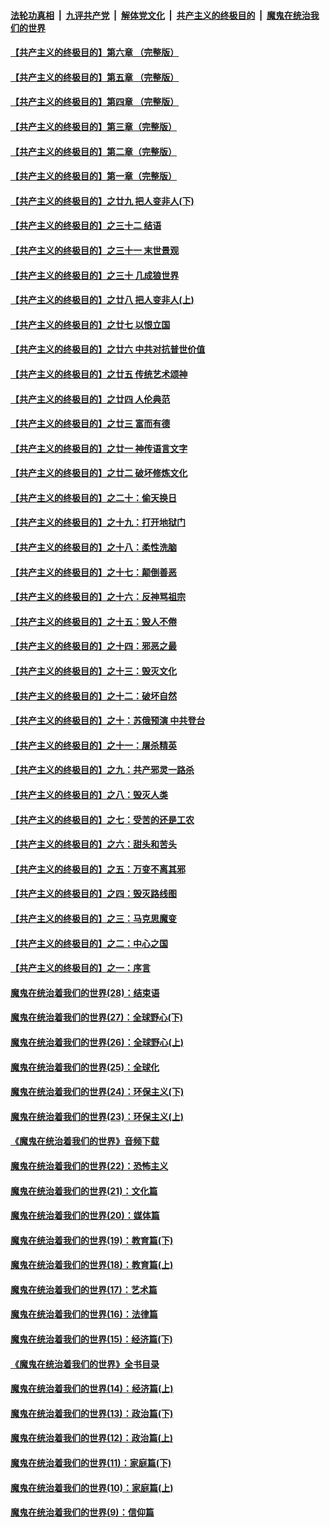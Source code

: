 ####  [法轮功真相](../../../../basic/blob/master/README.md?t=04070801) &nbsp;|&nbsp; [九评共产党](../../../../9ping.md/blob/master/README.md?t=04070801) &nbsp;|&nbsp; [解体党文化](../../../../jtdwh.md/blob/master/README.md?t=04070801)  &nbsp;|&nbsp; [共产主义的终极目的](../../../../gczydzjmd.md/blob/master/README.md?t=04070801) &nbsp;|&nbsp; [魔鬼在统治我们的世界](../../../../mgztzwmdsj.md/blob/master/README.md?t=04070801) 

#### [【共产主义的终极目的】第六章 （完整版）](../pages/nsc422/n11428913.md?t=04070801) 

#### [【共产主义的终极目的】第五章 （完整版）](../pages/nsc422/n11428912.md?t=04070801) 

#### [【共产主义的终极目的】第四章 （完整版）](../pages/nsc422/n11428907.md?t=04070801) 

#### [【共产主义的终极目的】第三章（完整版）](../pages/nsc422/n11428848.md?t=04070801) 

#### [【共产主义的终极目的】第二章（完整版）](../pages/nsc422/n11428831.md?t=04070801) 

#### [【共产主义的终极目的】第一章（完整版）](../pages/nsc422/n11417651.md?t=04070801) 

#### [【共产主义的终极目的】之廿九 把人变非人(下)](../pages/nsc422/n11344140.md?t=04070801) 

#### [【共产主义的终极目的】之三十二 结语](../pages/nsc422/n11360535.md?t=04070801) 

#### [【共产主义的终极目的】之三十一 末世景观](../pages/nsc422/n11351129.md?t=04070801) 

#### [【共产主义的终极目的】之三十 几成狼世界](../pages/nsc422/n11348280.md?t=04070801) 

#### [【共产主义的终极目的】之廿八 把人变非人(上)](../pages/nsc422/n11340492.md?t=04070801) 

#### [【共产主义的终极目的】之廿七 以恨立国](../pages/nsc422/n11336944.md?t=04070801) 

#### [【共产主义的终极目的】之廿六 中共对抗普世价值](../pages/nsc422/n11324785.md?t=04070801) 

#### [【共产主义的终极目的】之廿五 传统艺术颂神](../pages/nsc422/n11296396.md?t=04070801) 

#### [【共产主义的终极目的】之廿四 人伦典范](../pages/nsc422/n11296397.md?t=04070801) 

#### [【共产主义的终极目的】之廿三 富而有德](../pages/nsc422/n11283598.md?t=04070801) 

#### [【共产主义的终极目的】之廿一 神传语言文字](../pages/nsc422/n11263265.md?t=04070801) 

#### [【共产主义的终极目的】之廿二 破坏修炼文化](../pages/nsc422/n11245728.md?t=04070801) 

#### [【共产主义的终极目的】之二十：偷天换日](../pages/nsc422/n11238846.md?t=04070801) 

#### [【共产主义的终极目的】之十九：打开地狱门](../pages/nsc422/n11206376.md?t=04070801) 

#### [【共产主义的终极目的】之十八：柔性洗脑](../pages/nsc422/n11199994.md?t=04070801) 

#### [【共产主义的终极目的】之十七：颠倒善恶](../pages/nsc422/n11179782.md?t=04070801) 

#### [【共产主义的终极目的】之十六：反神骂祖宗](../pages/nsc422/n11166798.md?t=04070801) 

#### [【共产主义的终极目的】之十五：毁人不倦](../pages/nsc422/n11166792.md?t=04070801) 

#### [【共产主义的终极目的】之十四：邪恶之最](../pages/nsc422/n11150249.md?t=04070801) 

#### [【共产主义的终极目的】之十三：毁灭文化](../pages/nsc422/n11135227.md?t=04070801) 

#### [【共产主义的终极目的】之十二：破坏自然](../pages/nsc422/n11135214.md?t=04070801) 

#### [【共产主义的终极目的】之十：苏俄预演 中共登台](../pages/nsc422/n11118424.md?t=04070801) 

#### [【共产主义的终极目的】之十一：屠杀精英](../pages/nsc422/n11118442.md?t=04070801) 

#### [【共产主义的终极目的】之九：共产邪灵一路杀](../pages/nsc422/n11114139.md?t=04070801) 

#### [【共产主义的终极目的】之八：毁灭人类](../pages/nsc422/n11108503.md?t=04070801) 

#### [【共产主义的终极目的】之七：受苦的还是工农](../pages/nsc422/n11101809.md?t=04070801) 

#### [【共产主义的终极目的】之六：甜头和苦头](../pages/nsc422/n11096971.md?t=04070801) 

#### [【共产主义的终极目的】之五：万变不离其邪](../pages/nsc422/n11091285.md?t=04070801) 

#### [【共产主义的终极目的】之四：毁灭路线图](../pages/nsc422/n11086284.md?t=04070801) 

#### [【共产主义的终极目的】之三：马克思魔变](../pages/nsc422/n11061941.md?t=04070801) 

#### [【共产主义的终极目的】之二：中心之国](../pages/nsc422/n11047728.md?t=04070801) 

#### [【共产主义的终极目的】之一：序言](../pages/nsc422/n11086077.md?t=04070801) 

#### [魔鬼在统治着我们的世界(28)：结束语](../pages/nsc422/n10936246.md?t=04070801) 

#### [魔鬼在统治着我们的世界(27)：全球野心(下)](../pages/nsc422/n10928319.md?t=04070801) 

#### [魔鬼在统治着我们的世界(26)：全球野心(上)](../pages/nsc422/n10900318.md?t=04070801) 

#### [魔鬼在统治着我们的世界(25)：全球化](../pages/nsc422/n10788205.md?t=04070801) 

#### [魔鬼在统治着我们的世界(24)：环保主义(下)](../pages/nsc422/n10695307.md?t=04070801) 

#### [魔鬼在统治着我们的世界(23)：环保主义(上)](../pages/nsc422/n10688613.md?t=04070801) 

#### [《魔鬼在统治着我们的世界》音频下载](../pages/nsc422/n10635553.md?t=04070801) 

#### [魔鬼在统治着我们的世界(22)：恐怖主义](../pages/nsc422/n10614727.md?t=04070801) 

#### [魔鬼在统治着我们的世界(21)：文化篇](../pages/nsc422/n10597706.md?t=04070801) 

#### [魔鬼在统治着我们的世界(20)：媒体篇](../pages/nsc422/n10586579.md?t=04070801) 

#### [魔鬼在统治着我们的世界(19)：教育篇(下)](../pages/nsc422/n10564808.md?t=04070801) 

#### [魔鬼在统治着我们的世界(18)：教育篇(上)](../pages/nsc422/n10526970.md?t=04070801) 

#### [魔鬼在统治着我们的世界(17)：艺术篇](../pages/nsc422/n10499093.md?t=04070801) 

#### [魔鬼在统治着我们的世界(16)：法律篇](../pages/nsc422/n10485969.md?t=04070801) 

#### [魔鬼在统治着我们的世界(15)：经济篇(下)](../pages/nsc422/n10469975.md?t=04070801) 

#### [《魔鬼在统治着我们的世界》全书目录](../pages/nsc422/n10464261.md?t=04070801) 

#### [魔鬼在统治着我们的世界(14)：经济篇(上)](../pages/nsc422/n10457370.md?t=04070801) 

#### [魔鬼在统治着我们的世界(13)：政治篇(下)](../pages/nsc422/n10448270.md?t=04070801) 

#### [魔鬼在统治着我们的世界(12)：政治篇(上)](../pages/nsc422/n10444576.md?t=04070801) 

#### [魔鬼在统治着我们的世界(11)：家庭篇(下)](../pages/nsc422/n10440961.md?t=04070801) 

#### [魔鬼在统治着我们的世界(10)：家庭篇(上)](../pages/nsc422/n10435448.md?t=04070801) 

#### [魔鬼在统治着我们的世界(9)：信仰篇](../pages/nsc422/n10432159.md?t=04070801) 

